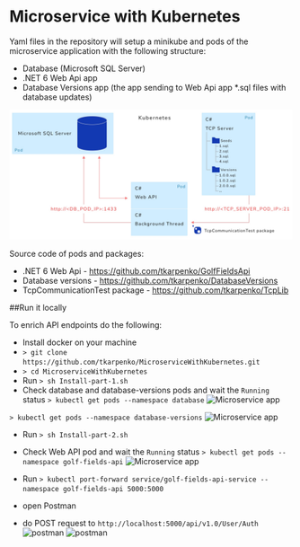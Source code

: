 # Microservice with Kubernetes

Yaml files in the repository will setup a minikube and pods of the microservice application with the following structure:

* Database (Microsoft SQL Server)
* .NET 6 Web Api app
* Database Versions app (the app sending to Web Api app *.sql files with database updates)

![Microservice app](https://github.com/tkarpenko/MicroserviceWithKubernetes/blob/main/docs/Microservice.jpg)


Source code of pods and packages:
* .NET 6 Web Api - https://github.com/tkarpenko/GolfFieldsApi
* Database versions - https://github.com/tkarpenko/DatabaseVersions
* TcpCommunicationTest package - https://github.com/tkarpenko/TcpLib


##Run it locally

To enrich API endpoints do the following:
* Install docker on your machine
* ```> git clone https://github.com/tkarpenko/MicroserviceWithKubernetes.git```
* ```> cd MicroserviceWithKubernetes```
* Run 
```> sh Install-part-1.sh```
* Check database and database-versions pods and wait the `Running` status
```> kubectl get pods --namespace database```
![Microservice app](https://github.com/tkarpenko/MicroserviceWithKubernetes/blob/main/docs/db-pod.jpg)

```> kubectl get pods --namespace database-versions```
![Microservice app](https://github.com/tkarpenko/MicroserviceWithKubernetes/blob/main/docs/db-v-pod.jpg)

* Run 
```> sh Install-part-2.sh```
* Check Web API pod and wait the `Running` status
```> kubectl get pods --namespace golf-fields-api```
![Microservice app](https://github.com/tkarpenko/MicroserviceWithKubernetes/blob/main/docs/api-pod.jpg)

* Run
```> kubectl port-forward service/golf-fields-api-service --namespace golf-fields-api 5000:5000```
* open Postman
* do POST request to `http://localhost:5000/api/v1.0/User/Auth`
![postman](https://github.com/tkarpenko/MicroserviceWithKubernetes/blob/main/docs/postman1.jpg)
![postman](https://github.com/tkarpenko/MicroserviceWithKubernetes/blob/main/docs/postman1.jpg)
